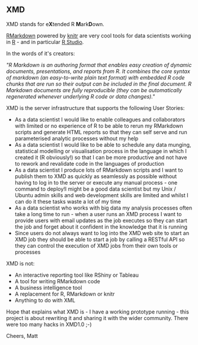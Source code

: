 ## XMD

XMD stands for e<b>X</b>tended R <b>M</b>ark<b>D</b>own.

[RMarkdown](http://rmarkdown.rstudio.com/) powered by [knitr](http://yihui.name/knitr/) are very cool tools for data scientists working in [R](http://www.r-project.org/) - and in particular [R Studio](http://www.rstudio.com/).

In the words of it's creators:

_"R Markdown is an authoring format that enables easy creation of dynamic documents, presentations, and reports from R. It combines the core syntax of markdown (an easy-to-write plain text format) with embedded R code chunks that are run so their output can be included in the final document. R Markdown documents are fully reproducible (they can be automatically regenerated whenever underlying R code or data changes)."_

XMD is the server infrastructure that supports the following User Stories:

* As a data scientist I would like to enable colleagues and collaborators with limited or no experience of R to be able to rerun my RMarkdown scripts and generate HTML reports so that they can self serve and run parameterised analytic processes without my help 
* As a data scientist I would like to be able to schedule any data munging, statistical modelling or visualisation process in the language in which I created it (R obviously!) so that I can be more productive and not have to rework and revalidate code in the languages of production
* As a data scientist I produce lots of RMarkdown scripts and I want to publish them to XMD as quickly as seamlessly as possible without having to log in to the server or execute any manual process - one command to deploy!I might be a good data scientist but my Unix / Ubuntu admin skills and web development skills are limited and whilst I can do it these tasks waste a lot of my time
* As a data scientist who works with big data my analysis processes often take a long time to run - when a user runs an XMD process I want to provide users with email updates as the job executes so they can start the job and forget about it confident in the knowledge that it is running
* Since users do not always want to log into the XMD web site to start an XMD job they should be able to start a job by calling a RESTful API so they can control the execution of XMD jobs from their own tools or processes

XMD is not:

* An interactive reporting tool like RShiny or Tableau
* A tool for writing RMarkdown code
* A business intelligence tool 
* A replacement for R, RMarkdown or knitr
* Anything to do with XML

Hope that explains what XMD is - I have a working prototype running - this project is about rewriting it and sharing it with the wider community.  There were too many hacks in XMD1.0 ;-)

Cheers,
Matt


